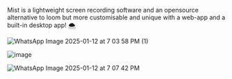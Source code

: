 Mist is a lightweight screen recording software and an opensource alternative to loom but more customisable and unique with a web-app and a built-in desktop app! 🌨️

![WhatsApp Image 2025-01-12 at 7 03 58 PM (1)](https://github.com/user-attachments/assets/71f039ac-0a40-493e-969c-def07a1bb405)


![image](https://github.com/user-attachments/assets/0450b3b2-e8e1-4d5a-90b0-cdc8ff9c8d16)


![WhatsApp Image 2025-01-12 at 7 07 42 PM](https://github.com/user-attachments/assets/51e62a95-ec0c-4dc6-86e9-4ccf314b24f7)
